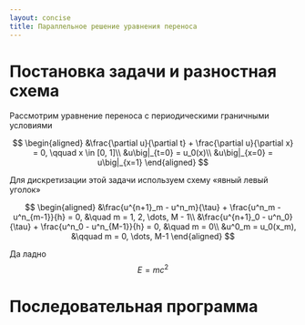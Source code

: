 ```yaml
---
layout: concise
title: Параллельное решение уравнения переноса
---
```


# Постановка задачи и разностная схема

Рассмотрим уравнение переноса с периодическими граничными условиями

$$
\begin{aligned} &\frac{\partial u}{\partial t} + \frac{\partial u}{\partial x} = 0, \qquad x \in [0, 1]\\ &u\big|_{t=0} = u_0(x)\\ &u\big|_{x=0} = u\big|_{x=1} \end{aligned}
$$

Для дискретизации этой задачи используем схему «явный левый уголок»

$$
\begin{aligned} &\frac{u^{n+1}_m - u^n_m}{\tau} + \frac{u^n_m - u^n_{m-1}}{h} = 0, &\quad m = 1, 2, \dots, M - 1\\
&\frac{u^{n+1}_0 - u^n_0}{\tau} + \frac{u^n_0 - u^n_{M-1}}{h} = 0, &\quad m = 0\\ &u^0_m = u_0(x_m), &\qquad m = 0, \dots, M-1 \end{aligned}
$$

Да ладно $$E = mc^2$$

# Последовательная программа
